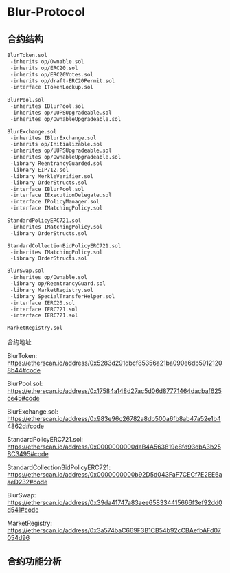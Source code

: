 # Blur-Protocol



## 合约结构

```sh
BlurToken.sol
 -inherits op/Ownable.sol
 -inherits op/ERC20.sol
 -inherits op/ERC20Votes.sol
 -inherits op/draft-ERC20Permit.sol
 -interface ITokenLockup.sol
 
BlurPool.sol
 -inherites IBlurPool.sol
 -inherites op/UUPSUpgradeable.sol
 -inherites op/OwnableUpgradeable.sol

BlurExchange.sol
 -inherites IBlurExchange.sol 
 -inherits op/Initializable.sol
 -inherites op/UUPSUpgradeable.sol
 -inherites op/OwnableUpgradeable.sol
 -library ReentrancyGuarded.sol
 -library EIP712.sol
 -library MerkleVerifier.sol
 -library OrderStructs.sol
 -interface IBlurPool.sol
 -interface IExecutionDelegate.sol
 -interface IPolicyManager.sol
 -interface IMatchingPolicy.sol

StandardPolicyERC721.sol
 -inherites IMatchingPolicy.sol
 -library OrderStructs.sol

StandardCollectionBidPolicyERC721.sol
 -inherites IMatchingPolicy.sol
 -library OrderStructs.sol

BlurSwap.sol
 -inherites op/Ownable.sol
 -library op/ReentrancyGuard.sol
 -library MarketRegistry.sol
 -library SpecialTransferHelper.sol
 -interface IERC20.sol
 -interface IERC721.sol
 -interface IERC721.sol

MarketRegistry.sol
```



合约地址

BlurToken: https://etherscan.io/address/0x5283d291dbcf85356a21ba090e6db59121208b44#code

BlurPool.sol: https://etherscan.io/address/0x17584a148d27ac5d06d87771464dacbaf625ce45#code

BlurExchange.sol: https://etherscan.io/address/0x983e96c26782a8db500a6fb8ab47a52e1b44862d#code

StandardPolicyERC721.sol: https://etherscan.io/address/0x0000000000daB4A563819e8fd93dbA3b25BC3495#code

StandardCollectionBidPolicyERC721: https://etherscan.io/address/0x0000000000b92D5d043FaF7CECf7E2EE6aaeD232#code

BlurSwap: https://etherscan.io/address/0x39da41747a83aee658334415666f3ef92dd0d541#code

MarketRegistry: https://etherscan.io/address/0x3a574baC669F3B1CB54b92cCBAefbAFd07054d96



## 合约功能分析





